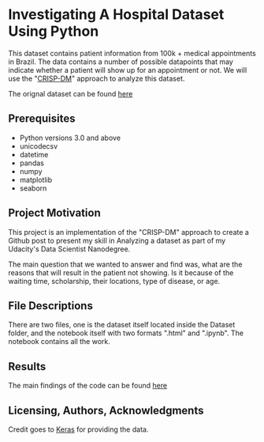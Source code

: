 # Investigating A Hospital Dataset Using Python

This dataset contains patient information from 100k + medical appointments in Brazil. The data contains a number of possible datapoints that may indicate whether a patient will show up for an appointment or not. We will use the "[CRISP-DM](https://www.sv-europe.com/crisp-dm-methodology/)" approach to analyze this dataset.

The orignal dataset can be found [here](https://www.kaggle.com/joniarroba/noshowappointments)

## Prerequisites
- Python versions 3.0 and above
- unicodecsv
- datetime
- pandas
- numpy
- matplotlib
- seaborn

## Project Motivation 
This project is an implementation of the "CRISP-DM" approach to create a Github post to present my skill in Analyzing a dataset as part of my Udacity's Data Scientist Nanodegree.

The main question that we wanted to answer and find was, what are the reasons that will result in the patient not showing. Is it because of the waiting time, scholarship, their locations, type of disease, or age. 

## File Descriptions
There are two files, one is the dataset itself located inside the Dataset folder, and the notebook itself with two formats ".html" and ".ipynb". The notebook contains all the work.

## Results 
The main findings of the code can be found [here](https://medium.com/@k.almenaia/investigating-a-hospital-dataset-20600cc71766)

## Licensing, Authors, Acknowledgments
Credit goes to [Keras](https://www.kaggle.com/joniarroba/noshowappointments) for providing the data. 
